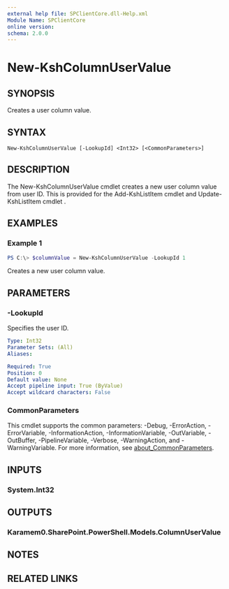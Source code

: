 ```yaml
---
external help file: SPClientCore.dll-Help.xml
Module Name: SPClientCore
online version:
schema: 2.0.0
---
```


# New-KshColumnUserValue

## SYNOPSIS
Creates a user column value.

## SYNTAX

```
New-KshColumnUserValue [-LookupId] <Int32> [<CommonParameters>]
```

## DESCRIPTION
The New-KshColumnUserValue cmdlet creates a new user column value from user ID.
This is provided for the Add-KshListItem cmdlet and Update-KshListItem cmdlet .

## EXAMPLES

### Example 1
```powershell
PS C:\> $columnValue = New-KshColumnUserValue -LookupId 1
```

Creates a new user column value.

## PARAMETERS

### -LookupId
Specifies the user ID.

```yaml
Type: Int32
Parameter Sets: (All)
Aliases:

Required: True
Position: 0
Default value: None
Accept pipeline input: True (ByValue)
Accept wildcard characters: False
```

### CommonParameters
This cmdlet supports the common parameters: -Debug, -ErrorAction, -ErrorVariable, -InformationAction, -InformationVariable, -OutVariable, -OutBuffer, -PipelineVariable, -Verbose, -WarningAction, and -WarningVariable. For more information, see [about_CommonParameters](http://go.microsoft.com/fwlink/?LinkID=113216).

## INPUTS

### System.Int32

## OUTPUTS

### Karamem0.SharePoint.PowerShell.Models.ColumnUserValue

## NOTES

## RELATED LINKS
